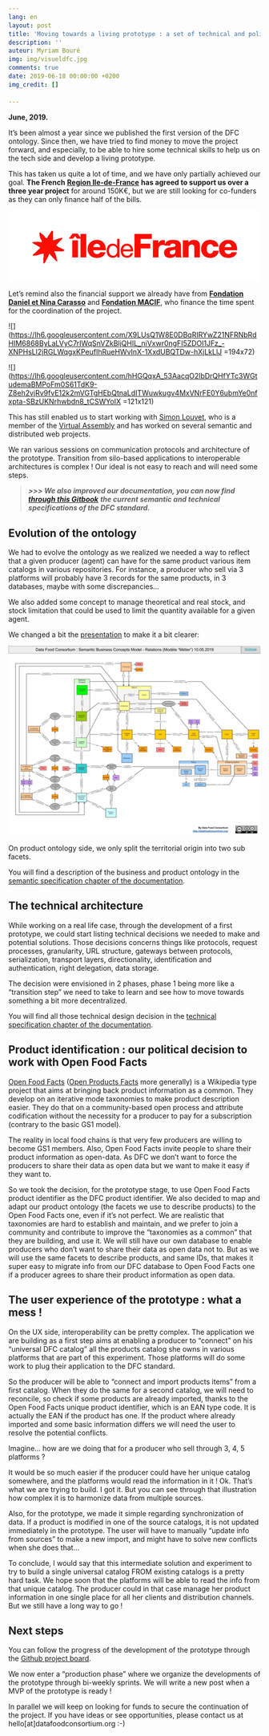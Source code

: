 ```yaml
---
lang: en
layout: post
title: 'Moving towards a living prototype : a set of technical and political decisions'
description: ''
auteur: Myriam Bouré
img: img/visueldfc.jpg
comments: true
date: 2019-06-18 00:00:00 +0200
img_credit: []

---
```

**June, 2019.**

It’s been almost a year since we published the first version of the DFC ontology. Since then, we have tried to find money to move the project forward, and especially, to be able to hire some technical skills to help us on the tech side and develop a living prototype.

This has taken us quite a lot of time, and we have only partially achieved our goal. **The French** [**Region Ile-de-France**](https://www.iledefrance.fr/) **has agreed to support us over a three year project** for around 150K€, but we are still looking for co-funders as they can only finance half of the bills.

![](/img/Logo-quadri-couleur-1.jpg)

Let’s remind also the financial support we already have from [**Fondation Daniel et Nina Carasso**](https://projets.fondationcarasso.org) and [**Fondation MACIF**](https://www.fondation-macif.org/), who finance the time spent for the coordination of the project.

![](https://lh6.googleusercontent.com/X9LUsQ1W8E0DBqRIRYwZ21NFRNbRdHIM6868ByLaLVyC7rIWqSnVZkBljQHIL_niVxwr0ngFI5ZDOl1JFz_-XNPHsLl2jRGLWqgxKPeufIhRueHWvInX-1XxdUBQTDw-hXjLkLlJ =194x72)

 ![](https://lh6.googleusercontent.com/hHGQqxA_53AacqO2lbDrQHfYTc3WGtudemaBMPoFm0S61TdK9-Z8eh2vjRv9fvE12k2mVGTgHEbQtnaLdITWuwkugv4MxVNrFE0Y6ubmYe0nfxpta-SBzUKNrhwbdn8_tCSWYoIX =121x121)

This has still enabled us to start working with [Simon Louvet](http://semapps.virtual-assembly.org/detail?uri=http%253A%252F%252Fdata.virtual-assembly.org%253A9050%252Fldp%252F1518445159943-2777738335754558), who is a member of the [Virtual Assembly](https://www.virtual-assembly.org/) and has worked on several semantic and distributed web projects.

We ran various sessions on communication protocols and architecture of the prototype. Transition from silo-based applications to interoperable architectures is complex ! Our ideal is not easy to reach and will need some steps.

> **_>>> We also improved our documentation, you can now find_** [**_through this Gitbook_**](https://datafoodconsortium.gitbook.io/dfc-standard-documentation/) **_the current semantic and technical specifications of the DFC standard._**

## **Evolution of the ontology**

We had to evolve the ontology as we realized we needed a way to reflect that a given producer (agent) can have for the same product various item catalogs in various repositories. For instance, a producer who sell via 3 platforms will probably have 3 records for the same products, in 3 databases, maybe with some discrepancies…

We also added some concept to manage theoretical and real stock, and stock limitation that could be used to limit the quantity available for a given agent.

We changed a bit the [presentation](https://drive.google.com/file/d/1Ru1mJhko6jOoy1KkYbuxvd0wSCvfC26j/view?usp=sharing) to make it a bit clearer:

![](/img/Semantic_business_model-June2019.jpg)

On product ontology side, we only split the territorial origin into two sub facets.

You will find a description of the business and product ontology in the [semantic specification chapter of the documentation](https://datafoodconsortium.gitbook.io/dfc-standard-documentation/semantic-specification/business-model-and-ontology).

## **The technical architecture**

While working on a real life case, through the development of a first prototype, we could start listing technical decisions we needed to make and potential solutions. Those decisions concerns things like protocols, request processes, granularity, URL structure, gateways between protocols, serialization, transport layers, directionality, identification and authentication, right delegation, data storage.

The decision were envisioned in 2 phases, phase 1 being more like a “transition step” we need to take to learn and see how to move towards something a bit more decentralized.

You will find all those technical design decision in the [technical specification chapter of the documentation](https://datafoodconsortium.gitbook.io/dfc-standard-documentation/technical-specification/overall-strategy-for-building-a-reliable-spec).

## **Product identification : our political decision to work with Open Food Facts**

[Open Food Facts](https://world.openfoodfacts.org/) ([Open Products Facts](https://world.openproductsfacts.org/) more generally) is a Wikipedia type project that aims at bringing back product information as a common. They develop on an iterative mode taxonomies to make product description easier. They do that on a community-based open process and attribute codification without the necessity for a producer to pay for a subscription (contrary to the basic GS1 model).

The reality in local food chains is that very few producers are willing to become GS1 members. Also, Open Food Facts invite people to share their product information as open-data. As DFC we don’t want to force the producers to share their data as open data but we want to make it easy if they want to.

So we took the decision, for the prototype stage, to use Open Food Facts product identifier as the DFC product identifier. We also decided to map and adapt our product ontology (the facets we use to describe products) to the Open Food Facts one, even if it’s not perfect. We are realistic that taxonomies are hard to establish and maintain, and we prefer to join a community and contribute to improve the “taxonomies as a common” that they are building, and use it. We will still have our own database to enable producers who don’t want to share their data as open data not to. But as we will use the same facets to describe products, and same IDs, that makes it super easy to migrate info from our DFC database to Open Food Facts one if a producer agrees to share their product information as open data.

## **The user experience of the prototype : what a mess !**

On the UX side, interoperability can be pretty complex. The application we are building as a first step aims at enabling a producer to “connect” on his “universal DFC catalog” all the products catalog she owns in various platforms that are part of this experiment. Those platforms will do some work to plug their application to the DFC standard.

So the producer will be able to “connect and import products items” from a first catalog. When they do the same for a second catalog, we will need to reconcile, so check if some products are already imported, thanks to the Open Food Facts unique product identifier, which is an EAN type code. It is actually the EAN if the product has one. If the product where already imported and some basic information differs we will need the user to resolve the potential conflicts.

Imagine… how are we doing that for a producer who sell through 3, 4, 5 platforms ?

It would be so much easier if the producer could have her unique catalog somewhere, and the platforms would read the information in it ! Ok. That’s what we are trying to build. I got it. But you can see through that illustration how complex it is to harmonize data from multiple sources.

Also, for the prototype, we made it simple regarding synchronization of data. If a product is modified in one of the source catalogs, it is not updated immediately in the prototype. The user will have to manually “update info from sources” to make a new import, and might have to solve new conflicts when she does that…

To conclude, I would say that this intermediate solution and experiment to try to build a single universal catalog FROM existing catalogs is a pretty hard task. We hope soon that the platforms will be able to read the info from that unique catalog. The producer could in that case manage her product information in one single place for all her clients and distribution channels. But we still have a long way to go !

## **Next steps**

You can follow the progress of the development of the prototype through the [Github project board](https://github.com/orgs/datafoodconsortium/projects/1).

We now enter a “production phase” where we organize the developments of the prototype through bi-weekly sprints. We will write a new post when a MVP of the prototype is ready !

In parallel we will keep on looking for funds to secure the continuation of the project. If you have ideas or see opportunities, please contact us at hello\[at\]datafoodconsortium.org :-)
